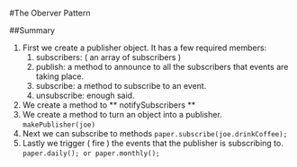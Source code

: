 #The Oberver Pattern

##Summary 
1. First we create a publisher object. It has a few required members: 
	1. subscribers: ( an array of subscribers ) 
	2. publish: a method to announce to all the subscribers that events are taking place.
	3. subscribe: a method to subscribe to an event.
	4. unsubscribe: enough said. 
2. We create a method to ** notifySubscribers **
3. We create a method to turn an object into a publisher. ``makePublisher(joe) ``
4. Next we can subscribe to methods ```paper.subscribe(joe.drinkCoffee); ```
5. Lastly we trigger ( fire ) the events that the publisher is subscribing to. `` paper.daily(); or paper.monthly(); ``
